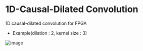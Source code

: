 # 1D-Causal-Dilated Convolution
1D causal-dilated convolution for FPGA

* Example(dilation : 2, kernel size : 3)



![image](https://github.com/CheerUpBee/1D-Causal-Convolution/assets/137815765/2405e5c3-e643-4328-8516-eb30790bedac)
